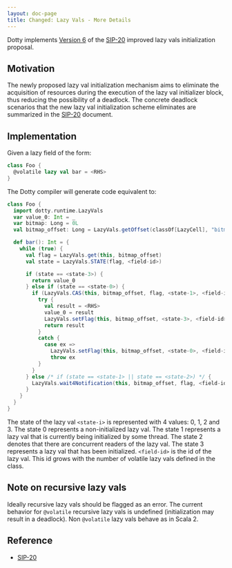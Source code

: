 ```yaml
---
layout: doc-page
title: Changed: Lazy Vals - More Details
---
```


Dotty implements [Version 6](https://docs.scala-lang.org/sips/improved-lazy-val-initialization.html#version-6---no-synchronization-on-this-and-concurrent-initialization-of-fields)
of the [SIP-20] improved lazy vals initialization proposal.

## Motivation

The newly proposed lazy val initialization mechanism aims to eliminate the acquisition of resources
during the execution of the lazy val initializer block, thus reducing the possibility of a deadlock.
The concrete deadlock scenarios that the new lazy val initialization scheme eliminates are
summarized in the [SIP-20] document.

## Implementation

Given a lazy field of the form:

```scala
class Foo {
  @volatile lazy val bar = <RHS>
}
```

The Dotty compiler will generate code equivalent to:

```scala
class Foo {
  import dotty.runtime.LazyVals
  var value_0: Int = _
  var bitmap: Long = 0L
  val bitmap_offset: Long = LazyVals.getOffset(classOf[LazyCell], "bitmap")

  def bar(): Int = {
    while (true) {
      val flag = LazyVals.get(this, bitmap_offset)
      val state = LazyVals.STATE(flag, <field-id>)

      if (state == <state-3>) {
        return value_0
      } else if (state == <state-0>) {
        if (LazyVals.CAS(this, bitmap_offset, flag, <state-1>, <field-id>)) {
          try {
            val result = <RHS>
            value_0 = result
            LazyVals.setFlag(this, bitmap_offset, <state-3>, <field-id>)
            return result
          }
          catch {
            case ex =>
              LazyVals.setFlag(this, bitmap_offset, <state-0>, <field-id>)
              throw ex
          }
        }
      } else /* if (state == <state-1> || state == <state-2>) */ {
        LazyVals.wait4Notification(this, bitmap_offset, flag, <field-id>)
      }
    }
  }
}
```

The state of the lazy val `<state-i>` is represented with 4 values: 0, 1, 2 and 3. The state 0
represents a non-initialized lazy val. The state 1 represents a lazy val that is currently being
initialized by some thread. The state 2 denotes that there are concurrent readers of the lazy val.
The state 3 represents a lazy val that has been initialized. `<field-id>` is the id of the lazy
val. This id grows with the number of volatile lazy vals defined in the class.

## Note on recursive lazy vals

Ideally recursive lazy vals should be flagged as an error. The current behavior for `@volatile`
recursive lazy vals is undefined (initialization may result in a deadlock). Non `@volatile` lazy
vals behave as in Scala 2.

## Reference

* [SIP-20]

[SIP-20]: https://docs.scala-lang.org/sips/improved-lazy-val-initialization.html
